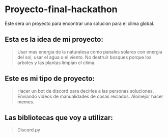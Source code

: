 # Proyecto-final-hackathon
Este sera un proyecto para encontrar una solucion para el clima global.

## Esta es la idea de mi proyecto:
> Usar mas energia de la naturalesa como panales solares con energia del sol, usar el agua o el viento.
> No destruir bosques porque los arboles y las plantas limpian el clima.

## Este es mi tipo de proyecto:
> Hacer un bot de discord para decirles a las personas soluciones.
> Enviando videos de manualidades de cosas reclados.
> Alomejor hacer memes.

## Las bibliotecas que voy a utilizar:
> Discord.py
